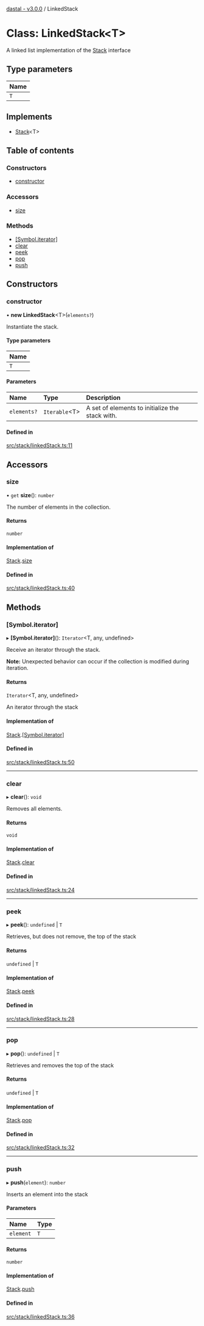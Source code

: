 [dastal - v3.0.0](../README.md) / LinkedStack

# Class: LinkedStack<T\>

A linked list implementation of the [Stack](../interfaces/stack.md) interface

## Type parameters

| Name |
| :------ |
| `T` |

## Implements

- [Stack](../interfaces/stack.md)<T\>

## Table of contents

### Constructors

- [constructor](linkedstack.md#constructor)

### Accessors

- [size](linkedstack.md#size)

### Methods

- [[Symbol.iterator]](linkedstack.md#[symbol.iterator])
- [clear](linkedstack.md#clear)
- [peek](linkedstack.md#peek)
- [pop](linkedstack.md#pop)
- [push](linkedstack.md#push)

## Constructors

### constructor

• **new LinkedStack**<T\>(`elements?`)

Instantiate the stack.

#### Type parameters

| Name |
| :------ |
| `T` |

#### Parameters

| Name | Type | Description |
| :------ | :------ | :------ |
| `elements?` | `Iterable`<T\> | A set of elements to initialize the stack with. |

#### Defined in

[src/stack/linkedStack.ts:11](https://github.com/havelessbemore/dastal/blob/e94627b/src/stack/linkedStack.ts#L11)

## Accessors

### size

• `get` **size**(): `number`

The number of elements in the collection.

#### Returns

`number`

#### Implementation of

[Stack](../interfaces/stack.md).[size](../interfaces/stack.md#size)

#### Defined in

[src/stack/linkedStack.ts:40](https://github.com/havelessbemore/dastal/blob/e94627b/src/stack/linkedStack.ts#L40)

## Methods

### [Symbol.iterator]

▸ **[Symbol.iterator]**(): `Iterator`<T, any, undefined\>

Receive an iterator through the stack.

**Note:** Unexpected behavior can occur if the collection is modified during iteration.

#### Returns

`Iterator`<T, any, undefined\>

An iterator through the stack

#### Implementation of

[Stack](../interfaces/stack.md).[[Symbol.iterator]](../interfaces/stack.md#[symbol.iterator])

#### Defined in

[src/stack/linkedStack.ts:50](https://github.com/havelessbemore/dastal/blob/e94627b/src/stack/linkedStack.ts#L50)

___

### clear

▸ **clear**(): `void`

Removes all elements.

#### Returns

`void`

#### Implementation of

[Stack](../interfaces/stack.md).[clear](../interfaces/stack.md#clear)

#### Defined in

[src/stack/linkedStack.ts:24](https://github.com/havelessbemore/dastal/blob/e94627b/src/stack/linkedStack.ts#L24)

___

### peek

▸ **peek**(): `undefined` \| `T`

Retrieves, but does not remove, the top of the stack

#### Returns

`undefined` \| `T`

#### Implementation of

[Stack](../interfaces/stack.md).[peek](../interfaces/stack.md#peek)

#### Defined in

[src/stack/linkedStack.ts:28](https://github.com/havelessbemore/dastal/blob/e94627b/src/stack/linkedStack.ts#L28)

___

### pop

▸ **pop**(): `undefined` \| `T`

Retrieves and removes the top of the stack

#### Returns

`undefined` \| `T`

#### Implementation of

[Stack](../interfaces/stack.md).[pop](../interfaces/stack.md#pop)

#### Defined in

[src/stack/linkedStack.ts:32](https://github.com/havelessbemore/dastal/blob/e94627b/src/stack/linkedStack.ts#L32)

___

### push

▸ **push**(`element`): `number`

Inserts an element into the stack

#### Parameters

| Name | Type |
| :------ | :------ |
| `element` | `T` |

#### Returns

`number`

#### Implementation of

[Stack](../interfaces/stack.md).[push](../interfaces/stack.md#push)

#### Defined in

[src/stack/linkedStack.ts:36](https://github.com/havelessbemore/dastal/blob/e94627b/src/stack/linkedStack.ts#L36)
